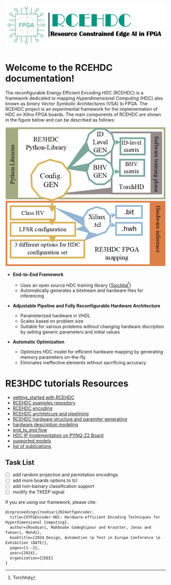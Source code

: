 ![logo](../figures/logo.jpg)

Welcome to the RCEHDC documentation!
=====================================

The reconfigurable Energy Efficient Encoding HDC (RCEHDC) is a framework dedicated to mapping *Hyperdimensional Computing* (HDC) also known as *binary Vector Symbolic Architectures* (VSA) to FPGA.
The RCEHDC project is an experimental framework for the implementation of HDC on Xilinx FPGA boards. The main components of RCEHDC are shown in the figure below and can be described as follows:

![overview](../figures/overview.png)


- **End-to-End Framework**
  - Uses an open source HDC training library ([Torchhd[^1]](https://github.com/torchhd))
  - Automatically generates a bitstream and hardware files for inferencing

- **Adjustable Pipeline and Fully Reconfigurable Hardware Architecture**
  - Parameterized hardware in VHDL
  - Scales based on problem size
  - Suitable for various problems without changing hardware discription by setting generic parameters and initial values
  
- **Automatic Optimization**
  - Optimizes HDC model for efficient hardware mapping by generating memory parameters on-the-fly 
  - Eliminates ineffective elements without sacrificing accuracy

[^1]: [Torchhd](https://github.com/torchhd)

RE3HDC tutorials Resources
===================
- [getting_started with RCEHDC](/docs/getstarted.md)
- [RCEHDC examples repository](/mnist_example)  
- [RCEHDC encoding](/docs/_encoding.md)
- [RCEHDC architetcure and pipelining](/docs/hardware_over.md)
- [RCEHDC hardware structure and paramiter generating](/docs/hardware_param.md)
- [hardware description modeling](/docs/hardware_desc.md)
- [end_to_end flow](/docs/end_to_end.md)
- [HDC IP Implementation on PYNQ-Z2 Board](/docs/HDC_ON_PYNQ.md)
- [supported models](/docs/hardware_folder.md)
- [list of publications](/docs/publications.md)

Task List
------------
- [ ] add random projection and permitation encodings
- [ ] add more boards options to tcl
- [ ] add non-bainary classification support
- [ ] modify the TKEEP signal

If you are using our framework, please cite:
```
@inproceedings{roodsari2024otfgencoder,
  title={OTFGEncoder-HDC: Hardware-efficient Encoding Techniques for Hyperdimensional Computing},
  author={Roodsari, Mahboobe Sadeghipour and Krautter, Jonas and Tahoori, Mehdi},
  booktitle={2024 Design, Automation \& Test in Europe Conference \& Exhibition (DATE)},
  pages={1--2},
  year={2024},
  organization={IEEE}
}
```

 
